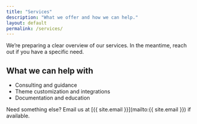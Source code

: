 ```yaml
---
title: "Services"
description: "What we offer and how we can help."
layout: default
permalink: /services/
---
```


We’re preparing a clear overview of our services. In the meantime, reach out if you have a specific need.

## What we can help with

- Consulting and guidance
- Theme customization and integrations
- Documentation and education

Need something else? Email us at [{{ site.email }}](mailto:{{ site.email }}) if available.
